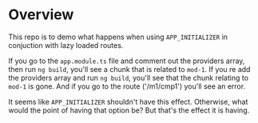 # Overview 

This repo is to demo what happens when using `APP_INITIALIZER` in conjuction with lazy loaded routes.

If you go to the `app.module.ts` file and comment out the providers array, then run `ng build`, you'll see a chunk that is related to `mod-1`. If you re add the providers array and run `ng build`, you'll see that the chunk relating to `mod-1` is gone. And if you go to the route ('/m1/cmp1') you'll see an error.

It seems like `APP_INITIALIZER` shouldn't have this effect. Otherwise, what would the point of having that option be? But that's the effect it is having. 
